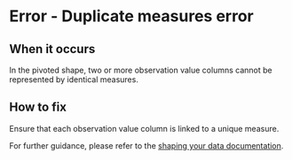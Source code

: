 # Error - Duplicate measures error

## When it occurs

In the pivoted shape, two or more observation value columns cannot be represented by identical measures.

## How to fix

Ensure that each observation value column is linked to a unique measure. 

For further guidance, please refer to the [shaping your data documentation](https://gss-cogs.github.io/csvcubed-docs/external/guides/shape-data/).
